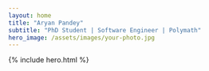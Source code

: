 ```yaml
---
layout: home
title: "Aryan Pandey"
subtitle: "PhD Student | Software Engineer | Polymath"
hero_image: /assets/images/your-photo.jpg
---
```


{% include hero.html %}